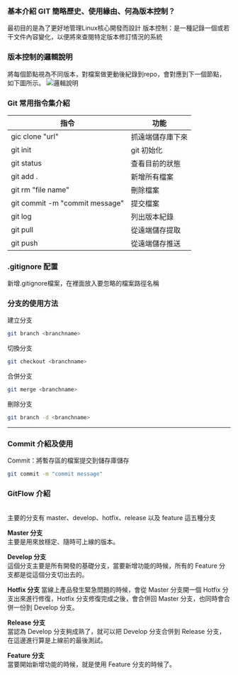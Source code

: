 ### 基本介紹 GIT 簡略歷史、使用緣由、何為版本控制？
最初目的是為了更好地管理Linux核心開發而設計
版本控制：是一種記錄一個或若干文件內容變化，以便將來查閱特定版本修訂情況的系統

### 版本控制的邏輯說明
將每個節點視為不同版本，對檔案做更動後紀錄到repo，會對應到下一個節點，如下圖所示。
![邏輯說明](https://gitbook.tw/images/tw/gitflow/why-need-git-flow/flow.png)

### Git 常用指令集介紹
| 指令 | 功能 |
| - | - |
| gic clone "url"| 抓遠端儲存庫下來 |
| git init | git 初始化 |
| git status | 查看目前的狀態 |
| git add . | 新增所有檔案 |
| git rm "file name"| 刪除檔案 |
| git commit -m "commit message" | 提交檔案 |
| git log | 列出版本紀錄 |
| git pull | 從遠端儲存提取 |
| git push | 從遠端儲存推送 |

### .gitignore 配置 
新增.gitignore檔案，在裡面放入要忽略的檔案路徑名稱
### 分支的使用方法
建立分支
``` bash
git branch <branchname>
```
切換分支
``` bash
git checkout <branchname>
```
合併分支
``` bash
git merge <branchname>
```
刪除分支
``` bash
git branch -d <branchname>
```
---
### Commit 介紹及使用
Commit：將暫存區的檔案提交到儲存庫儲存

``` bash
git commit -m "commit message"
```
### GitFlow 介紹
<br />
主要的分支有 master、develop、hotfix、release 以及 feature 這五種分支
<br />

**Master 分支**
<br />
主要是用來放穩定、隨時可上線的版本。
<br />

**Develop 分支**
<br />
這個分支主要是所有開發的基礎分支，當要新增功能的時候，所有的 Feature 分支都是從這個分支切出去的。
<br />

**Hotfix 分支**
當線上產品發生緊急問題的時候，會從 Master 分支開一個 Hotfix 分支出來進行修復，Hotfix 分支修復完成之後，會合併回 Master 分支，也同時會合併一份到 Develop 分支。
<br />

**Release 分支**
<br />
當認為 Develop 分支夠成熟了，就可以把 Develop 分支合併到 Release 分支，在這邊進行算是上線前的最後測試。
<br />

**Feature 分支**
<br />
當要開始新增功能的時候，就是使用 Feature 分支的時候了。